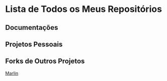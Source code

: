 # Lista de Todos os Meus Repositórios


## Documentações


## Projetos Pessoais


## Forks de Outros Projetos
[Marlin](https://github.com/edilsoncorrea/Marlin)
